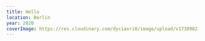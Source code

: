 ```yaml
---
title: Hello
location: Berlin
year: 2020
coverImage: https://res.cloudinary.com/dyciaxri0/image/upload/v1730982148/memory/img10_xecpym.jpg
---
```

